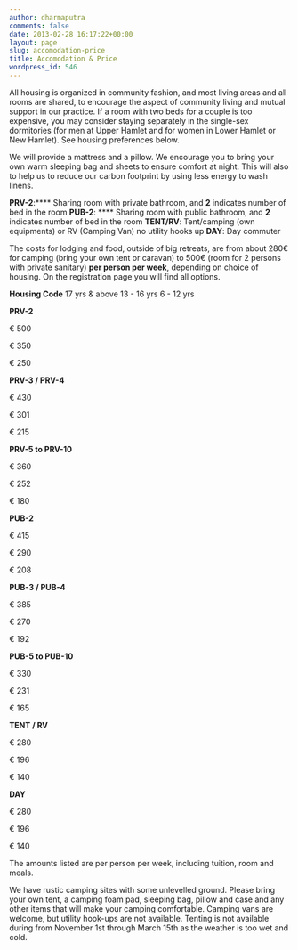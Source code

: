 ```yaml
---
author: dharmaputra
comments: false
date: 2013-02-28 16:17:22+00:00
layout: page
slug: accomodation-price
title: Accomodation & Price
wordpress_id: 546
---
```


All housing is organized in community fashion, and most living areas and all rooms are shared, to encourage the aspect of community living and mutual support in our practice. If a room with two beds for a couple is too expensive, you may consider staying separately in the single-sex dormitories (for men at Upper Hamlet and for women in Lower Hamlet or New Hamlet). See housing preferences below.

We will provide a mattress and a pillow. We encourage you to bring your own warm sleeping bag and sheets to ensure comfort at night. This will also to help us to reduce our carbon footprint by using less energy to wash linens.

**PRV-2**:**** Sharing room with private bathroom, and **2** indicates number of bed in the room
**PUB-2**: **** Sharing room with public bathroom, and **2** indicates number of bed in the room
**TENT/RV**: Tent/camping (own equipments) or RV (Camping Van) no utility hooks up
**DAY**: Day commuter

The costs for lodging and food, outside of big retreats, are from about 280€ for camping (bring your own tent or caravan) to 500€ (room for 2 persons with private sanitary) **per person per week**, depending on choice of housing. On the registration page you will find all options.







**Housing Code**
17 yrs & above
13 - 16 yrs
6 - 12 yrs





**PRV-2**


€ 500


€ 350


€ 250






**PRV-3 / PRV-4**


€ 430


€ 301


€ 215






**PRV-5 to PRV-10**


€ 360


€ 252


€ 180






**PUB-2**


€ 415


€ 290


€ 208






**PUB-3 / PUB-4**


€ 385


€ 270


€ 192






**PUB-5 to PUB-10**


€ 330


€ 231


€ 165






**TENT / RV**


€ 280


€ 196


€ 140






**DAY**


€ 280


€ 196


€ 140




The amounts listed are per person per week, including tuition, room and meals.

We have rustic camping sites with some unlevelled ground. Please bring your own tent, a camping foam pad, sleeping bag, pillow and case and any other items that will make your camping comfortable. Camping vans are welcome, but utility hook-ups are not available. Tenting is not available during from November 1st through March 15th as the weather is too wet and cold.
